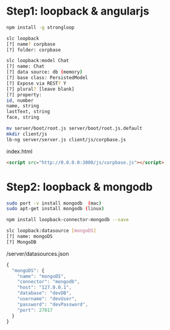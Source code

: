 # Step1: loopback & angularjs

```bash
npm install -g strongloop

slc loopback
[?] name? corpbase
[?] folder: corpbase

slc loopback:model Chat
[?] name: Chat
[?] data source: db (memory)
[?] base class: PersistedModel
[?] Expose via REST? Y
[?] plural? [leave blank]
[?] property:
id, number
name, string
lastText, string
face, string

mv server/boot/root.js server/boot/root.js.default
mkdir client/js
lb-ng server/server.js client/js/corpbase.js
```
index.html
```html
<script src="http://0.0.0.0:3000/js/corpbase.js"></script>
```

# Step2: loopback & mongodb

```bash
sudo port -v install mongodb  (mac)
sudo apt-get install mongodb (linux)

npm install loopback-connector-mongodb --save

slc loopback:datasource [mongoDS]
[?] name: mongoDS
[?] MongoDB
```

/server/datasources.json

```javascript
{
  "mongoDS": { 
    "name": "mongoDS",
    "connector": "mongodb",
    "host": "127.0.0.1", 
    "database": "devDB", 
    "username": "devUser", 
    "password": "devPassword", 
    "port": 27017 
  }
}
```



